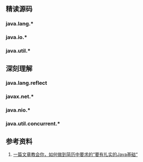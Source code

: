 ## 精读源码
### java.lang.*
### java.io.*
### java.util.*
## 深刻理解
### java.lang.reflect
### javax.net.*
### java.nio.*
### java.util.concurrent.*

## 参考资料
1. [一篇文章教会你，如何做到简历中要求的“要有扎实的Java基础“](http://geek.csdn.net/news/detail/108857)